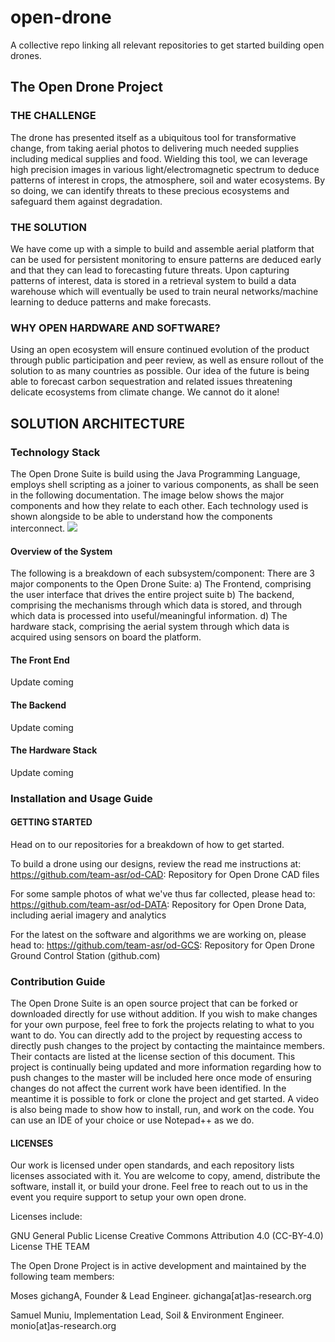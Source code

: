 # open-drone
A collective repo linking all relevant repositories to get started building open drones.

## The Open Drone Project
### THE CHALLENGE

The drone has presented itself as a ubiquitous tool for transformative change, from taking aerial photos to delivering much needed supplies including medical supplies and food. Wielding this tool, we can leverage high precision images in various light/electromagnetic spectrum to deduce patterns of interest in crops, the atmosphere, soil and water ecosystems. By so doing, we can identify threats to these precious ecosystems and safeguard them against degradation.

### THE SOLUTION

We have come up with a simple to build and assemble aerial platform that can be used for persistent monitoring to ensure patterns are deduced early and that they can lead to forecasting future threats. Upon capturing patterns of interest, data is stored in a retrieval system to build a data warehouse which will eventually be used to train neural networks/machine learning to deduce patterns and make forecasts.

### WHY OPEN HARDWARE AND SOFTWARE?

Using an open ecosystem will ensure continued evolution of the product through public participation and peer review, as well as ensure rollout of the solution to as many countries as possible. Our idea of the future is being able to forecast carbon sequestration and related issues threatening delicate ecosystems from climate change. We cannot do it alone!

## SOLUTION ARCHITECTURE

### Technology Stack
The Open Drone Suite is build using the Java Programming Language, employs shell scripting as a joiner to various components, as shall be seen in the following documentation.
The image below shows the major components and how they relate to each other. Each technology used is shown alongside to be able to understand how the components interconnect.
![](architecture.png)

#### Overview of the System
The following is a breakdown of each subsystem/component:
There are 3 major components to the Open Drone Suite:
a) The Frontend, comprising the user interface that drives the entire project suite
b) The backend, comprising the mechanisms through which data is stored, and through which data is processed into useful/meaningful information.
d) The hardware stack, comprising the aerial system through which data is acquired using sensors on board the platform.

#### The Front End
Update coming
#### The Backend
Update coming
#### The Hardware Stack
Update coming

### Installation and Usage Guide

#### GETTING STARTED

Head on to our repositories for a breakdown of how to get started.

To build a drone using our designs, review the read me instructions at: https://github.com/team-asr/od-CAD: Repository for Open Drone CAD files

For some sample photos of what we've thus far collected, please head to: https://github.com/team-asr/od-DATA: Repository for Open Drone Data, including aerial imagery and analytics 

For the latest on the software and algorithms we are working on, please head to: https://github.com/team-asr/od-GCS: Repository for Open Drone Ground Control Station (github.com)

### Contribution Guide
The Open Drone Suite is an open source project that can be forked or downloaded directly for use without addition. If you wish to make changes for your own purpose, feel free to fork the projects relating to what to you want to do.
You can directly add to the project by requesting access to directly push changes to the project by contacting the maintaince members. Their contacts are listed at the license section of this document.
This project is continually being updated and more information regarding how to push changes to the master will be included here once mode of ensuring changes do not affect the current work have been identified. In the meantime
it is possible to fork or clone the project and get started. A video is also being made to show how to install, run, and work on the code. You can use an IDE of your choice or use Notepad++ as we do.

#### LICENSES

Our work is licensed under open standards, and each repository lists licenses associated with it. You are welcome to copy, amend, distribute the software, install it, or build your drone. Feel free to reach out to us in the event you require support to setup your own open drone.

Licenses include:

GNU General Public License
Creative Commons Attribution 4.0 (CC-BY-4.0) License
THE TEAM

The Open Drone Project is in active development and maintained by the following team members:

Moses gichangA, Founder & Lead Engineer.
gichanga[at]as-research.org

Samuel Muniu, Implementation Lead, Soil & Environment Engineer.
monio[at]as-research.org
